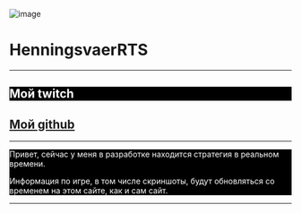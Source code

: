 ![image](https://user-images.githubusercontent.com/34309871/187972346-706e2aa5-66ee-4224-b059-7d8aa6ee2c06.png)

# HenningsvaerRTS
---------------------------------------------

## [<div style="background-color: #000; color: #fff;">Мой twitch</div>](https://www.twitch.tv/henningsvaerl)

## [Мой github](https://github.com/AntonNikolaevmyname)

---------------------------------------------

<div style="background-color: #000; color: #fff;">
Привет, сейчас у меня в разработке находится стратегия в реальном времени.

Информация по игре, в том числе скриншоты, будут обновляться со временем на этом сайте, как и сам сайт.

</div>

---------------------------------------------
